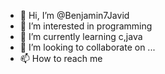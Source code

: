 - 👋 Hi, I’m @Benjamin7Javid
- 👀 I’m interested in programming
- 🌱 I’m currently learning c,java
- 💞️ I’m looking to collaborate on ...
- 📫 How to reach me 

<!---
Benjamin7Javid/Benjamin7Javid is a ✨ special ✨ repository because its `README.md` (this file) appears on your GitHub profile.
You can click the Preview link to take a look at your changes.
--->
